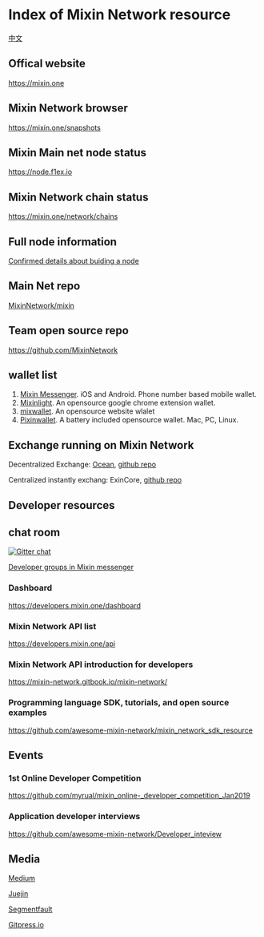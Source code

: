 # Index of Mixin Network resource
[中文](https://github.com/awesome-mixin-network/index_of_Mixin_Network_resource/blob/master/README_cn.md)

## Offical website
https://mixin.one

## Mixin Network browser
https://mixin.one/snapshots
## Mixin Main net node status
https://node.f1ex.io

## Mixin Network chain status
https://mixin.one/network/chains

## Full node information
[Confirmed details about buiding a node](https://gist.github.com/myrual/4304b98f3adf21fbcf8800838c2375ca)

## Main Net repo
[MixinNetwork/mixin](https://github.com/MixinNetwork/mixin)

## Team open source repo
https://github.com/MixinNetwork

## wallet list
1. [Mixin Messenger](https://mixin.one/messenger). iOS and Android. Phone number based mobile wallet.
2. [Mixinlight](http://mixinlight.github.io/). An opensource google chrome extension wallet.
3. [mixwallet](https://wallet.mixcoin.one). An opensource website wlalet
4. [Pixinwallet](http://github.com/myrual/pixinwallet). A battery included opensource wallet. Mac, PC, Linux.

## Exchange running on Mixin Network
Decentralized Exchange: [Ocean](https://ocean.one), [github repo](http://github.com/MixinNetwork/ocean.one)

Centralized instantly exchang: ExinCore, [github repo](http://github.com/exinone/exincore)

## Developer resources
## chat room
[![Gitter chat](https://badges.gitter.im/gitterHQ/gitter.png)](https://gitter.im/Mixin-Network/Lobby)

[Developer groups in Mixin messenger](https://mixin.one/codes/a845c701-7bdc-42f4-aec4-9b16b3cc5893)
### Dashboard
https://developers.mixin.one/dashboard

### Mixin Network API list
https://developers.mixin.one/api

### Mixin Network API introduction for developers
https://mixin-network.gitbook.io/mixin-network/


### Programming language SDK, tutorials, and open source examples
https://github.com/awesome-mixin-network/mixin_network_sdk_resource

## Events
### 1st Online Developer Competition
https://github.com/myrual/mixin_online-_developer_competition_Jan2019

### Application developer interviews
https://github.com/awesome-mixin-network/Developer_inteview

## Media
[Medium](https://medium.com/mixinnetwork)

[Juejin](https://juejin.im/user/5becd7b45188254caf184657)

[Segmentfault](https://segmentfault.com/u/mixin_network)

[Gitpress.io](https://gitpress.io/u/26/)

